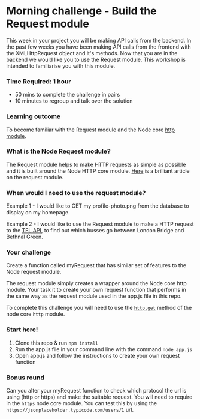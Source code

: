# Morning challenge - Build the Request module
This week in your project you will be making API calls from the backend. In the past few weeks you have been making API calls from the frontend with the XMLHttpRequest object and it's methods. Now that you are in the backend we would like you to use the Request module. This workshop is intended to familiarise you with this module.

### Time Required: 1 hour
  - 50 mins to complete the challenge in pairs
  - 10 minutes to regroup and talk over the solution

### Learning outcome
To become familiar with the Request module and the Node core [http module](https://nodejs.org/api/http.html).

### What is the Node Request module?
The Request module helps to make HTTP requests as simple as possible and it is built around the Node HTTP core module. [Here](http://stackabuse.com/the-node-js-request-module/) is a brilliant article on the request module.

### When would I need to use the request module?
Example 1 - I would like to GET my profile-photo.png from the database to display on my homepage.

Example 2 - I would like to use the Request module to make a HTTP request to the [TFL API](https://api.tfl.gov.uk/), to find out which busses go between London Bridge and Bethnal Green.

### Your challenge
Create a function called myRequest that has similar set of features to the Node request module.

The request module simply creates a wrapper around the Node core http module. Your task it to create your own request function that performs in the same way as the request module used in the app.js file in this repo.

To complete this challenge you will need to use the [`http.get`](https://nodejs.org/api/http.html#http_http_get_options_callback) method of the node core `http` module. 

### Start here!
1) Clone this repo & run `npm install`
2) Run the app.js file in your command line with the command `node app.js`
3) Open app.js and follow the instructions to create your own request function

### Bonus round
Can you alter your myRequest function to check which protocol the url is using (http or https) and make the suitable request. You will need to require in the `https` node core module. You can test this by using the `https://jsonplaceholder.typicode.com/users/1` url.
